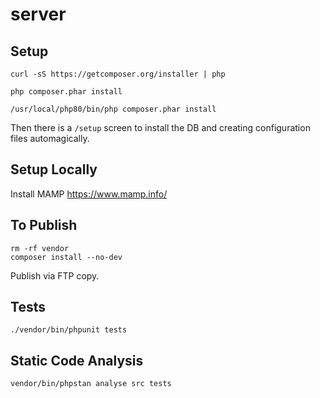 # server

## Setup

```
curl -sS https://getcomposer.org/installer | php

php composer.phar install

/usr/local/php80/bin/php composer.phar install
```

Then there is a `/setup` screen to install the DB and creating configuration files automagically.

## Setup Locally

Install MAMP https://www.mamp.info/

## To Publish

```
rm -rf vendor
composer install --no-dev
```

Publish via FTP copy.

## Tests
```
./vendor/bin/phpunit tests
```

## Static Code Analysis 

```
vendor/bin/phpstan analyse src tests
```
